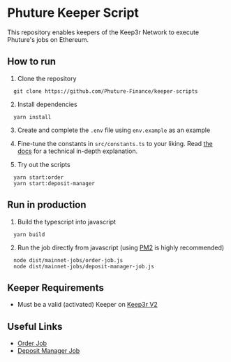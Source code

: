 # Phuture Keeper Script

This repository enables keepers of the Keep3r Network to execute Phuture's jobs on Ethereum.

## How to run

1. Clone the repository

```
  git clone https://github.com/Phuture-Finance/keeper-scripts
```

2. Install dependencies

```
  yarn install
```

3. Create and complete the `.env` file using `env.example` as an example

4. Fine-tune the constants in `src/constants.ts` to your liking. Read [the docs](https://docs.keep3r.network/keeper-scripts) for a technical in-depth explanation.

5. Try out the scripts

```
  yarn start:order
  yarn start:deposit-manager
```

## Run in production

1. Build the typescript into javascript

```
  yarn build
```

2. Run the job directly from javascript (using [PM2](https://github.com/Unitech/pm2) is highly recommended)

```
  node dist/mainnet-jobs/order-job.js
  node dist/mainnet-jobs/deposit-manager-job.js
```

## Keeper Requirements

- Must be a valid (activated) Keeper on [Keep3r V2](https://etherscan.io/address/0xeb02addCfD8B773A5FFA6B9d1FE99c566f8c44CC)

## Useful Links

- [Order Job](https://etherscan.io/address/0x133A4273589c2eE5F9Fe28898B68aC1B4B1BA9B0)
- [Deposit Manager Job](https://etherscan.io/address/0xa61d82a9127B1c1a34Ce03879A068Af5b786C835)
